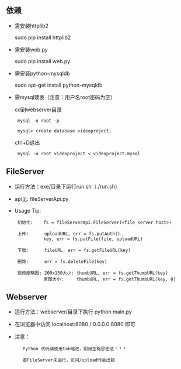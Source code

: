 依赖
----

 * 需安装httplib2

    sudo pip install httplib2

 * 需安装web.py

    sudo pip install web.py

 * 需安装python-mysqldb

    sudo apt-get install python-mysqldb

 * 需mysql建表（注意：用户名root密码为空）

 	cd到webserver目录

        mysql -u root -p

 		mysql> create database videoproject;

 	ctrl+D退出

        mysql -u root videoproject < videoproject.mysql




FileServer
----------

 * 运行方法：exe/目录下运行run.sh（./run.sh）
 * api见: fileServerApi.py

 * Usage Tip:

        初始化:    fs = fileServerApi.FileServer(<file server host>)

        上传:      uploadURL, err = fs.putAuth()
                  key, err = fs.putFile(file, uploadURL)

        下载:      fileURL, err = fs.getFileURL(key)

        删除:      err = fs.deleteFile(key)

        视频缩略图: 200x150大小: thumbURL, err = fs.getThumbURL(key)
                  原图大小:     thumbURL, err = fs.getThumbURL(key, 0)

Webserver
---------

 * 运行方法：webserver/目录下执行 python main.py

 * 在浏览器中访问 localhost:8080 / 0.0.0.0:8080 即可

 * 注意：

          Python 代码请使用tab缩进，别用空格思密达！！！

          若FileServer未运行，访问/upload时会出错


